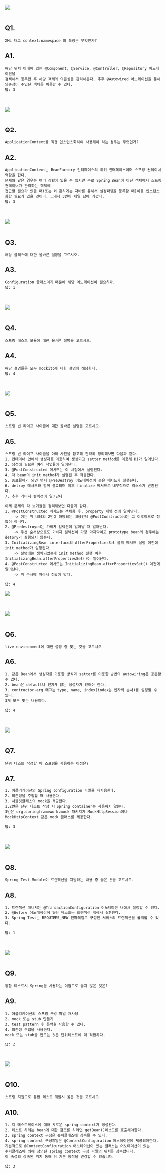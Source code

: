 <img src="problem/1.png" /><br><br>

## Q1. 
    XML 태그 context:namespace 의 특징은 무엇인가?

## A1. 
    해당 위치 아래에 있는 @Component, @Service, @Controller, @Repository 어노테이션을
    검색해서 등록한 후 해당 객체의 의존성을 관리해준다. 추후 @Autowired 어노테이션을 통해
    의존성이 주입된 객체를 이용할 수 있다.
    답: 3

<br><br>
<img src="problem/2.png" /><br><br>

## Q2.
    ApplicationContext를 직접 인스턴스화하여 사용해야 하는 경우는 무엇인가?

## A2.
    ApplicationContext는 BeanFactory 인터페이스의 하위 인터페이스이며 스프링 컨테이너 역할을 한다.
    문제와 같은 경우는 여러 상황이 있을 수 있지만 주로 Spring Bean이 아닌 객체에서 스프링 컨테이너가 관리하는 객체에
    접근할 필요가 있을 때(또는 더 흔하게는 자바를 통해서 설정파일을 등록할 때)이를 인스턴스화할 필요가 있을 것이다. 그래서 3번이 제일 답에 가깝다.
    답: 3
    

<br><br>
<img src="problem/3.png" /><br><br>

## Q3.
    해당 클래스에 대한 올바른 설명을 고르시오.
## A3.
    Configuration 클래스이기 때문에 해당 어노테이션이 필요하다.
    답: 1

<br><br>
<img src="problem/4.png" /> <br><br>

## Q4.
    스프링 테스트 모듈에 대한 올바른 설명을 고르시오.
## A4.
    해당 설명들은 모두 mockito에 대한 설명에 해당한다.
    답: 4

<br><br>
<img src="problem/5.png" /><br><br>

## Q5.
    스프링 빈 라이프 사이클에 대한 올바른 설명을 고르시오.

## A5. 
    스프링 빈 라이프 사이클을 아래 사진을 참고해 간략히 정리해보면 다음과 같다.
    1. 컨테이너 안에서 생성자를 이용하여 생성되고 setter method를 이용해 DI가 일어난다.
    2. 생성에 필요한 여러 작업들이 일어난다.
    3. @PostConstructed 메서드는 이 시점에서 실행된다.
    4. 각 bean의 init method가 실행된 후 작동한다.
    5. 종료될때가 되면 먼저 @PreDestroy 어노테이션이 붙은 메서드가 실행된다.
    6. detroy 메서드와 함께 종료되며 이후 finalize 메서드로 내부적으로 리소스가 반환된다.
    7. 추후 가비지 컬렉션이 일어난다

    이제 문제의 각 보기들을 정리해보면 다음과 같다.
    1. @PostConstructed 메서드는 객체화 후, property 세팅 전에 일어난다.
        -> 이는 위 내용의 2번에 해당되는 내용인데 @PostConstructed는 그 이후이므로 정답이 아니다.
    2. @Predestroyed는 가비지 컬렉션이 일어날 때 일어난다.
        -> 우선 순서상으로도 가비지 컬렉션이 가장 마지막이고 prototype bean의 경우에는 detory가 실행되지 않는다.
    3. InitializingBean interface의 AfterPropertiesSet 콜백 메서드 실행 이전에 init method가 실행된다.
        -> 설명에는 생략되었는데 init method 실행 이후 InitializingBean.afterPropertiesSet()이 일어난다.
    4. @PostConstructed 메서드는 InitializingBean.afterPropertiesSet() 이전에 일어난다.
        -> 위 순서에 따라서 정답이 맞다.

    답: 4
<img src="assets/Bean-Life-Cycle-Process-flow3.png">
    

<br><br>
<img src="problem/6.png" /><br><br>

## Q6.
    live environment에 대한 설명 중 맞는 것을 고르시오
    
## A6.
    1. 같은 Bean에서 생성자를 이용한 방식과 setter를 이용한 방법의 autowiring은 공존할 수 없다.
    2. bean은 default나 인자가 없는 생성자가 있어야 한다.
    3. contructor-arg 태그는 type, name, index(index는 인자의 순서)를 설정할 수 있다.
    3개 모두 맞는 내용이다.

    답: 4
    
    
<br><br>
<img src="problem/7.png" /><br><br>

## Q7.
    단위 테스트 작성할 때 스프링을 사용하는 이점은?
    
## A7.
    1. 어플리케이션의 Spring Configuration 파일을 재사용한다.
    2. 의존성을 주입할 때 사용한다.
    3. 서블릿클래스의 mock을 제공한다.
    1,2번은 단위 테스트 작성 시 Spring container는 사용하지 않는다.
    3번은 org.springframework.mock 패키지가 MockHttpSession이나 MockHttpContext 같은 mock 클래스를 제공한다.

    답: 3
<br><br>
<img src="problem/8.png" /><br><br>

## Q8.
    Spring Test Module이 트랜잭션을 지원하는 내용 중 옳은 것을 고르시오.
## A8.
    1. 트랜잭션 매니저는 @TransactionConfiguration 어노테이션 내에서 설정할 수 있다.
    2. @Before 어노테이션이 달린 메소드는 트랜잭션 밖에서 실행된다.
    3. Spring Test는 REQUIRES_NEW 전파레벨로 구성된 서비스의 트랜잭션을 롤백할 수 있다.
    
    답: 1
<br><br>
<img src="problem/9.png" /><br><br>

## Q9.
    통합 테스트시 Spring을 사용하는 이점으로 옳지 않은 것은?
## A9.
    1. 어플리케이션의 스프링 구성 파일 재사용
    2. mock 또는 stub 만들기
    3. test pattern 후 롤백을 사용할 수 있다.
    4. 의존성 주입을 사용한다.
    mock 또는 stub을 만드는 것은 단위테스트에 더 적합하다.

    답: 2
<br><br>
<img src="problem/10.png" /><br><br>

## Q10.
    스프링 지원으로 통합 테스트 개발시 옳은 것을 고르시오.
## A10.
    1. 각 테스트케이스에 대해 새로운 spring context가 생성된다.
    2. 테스트 하려는 bean에 대한 참조를 하려면 getBean()메소드를 호출해야한다.
    3. spring context 구성은 슈퍼클래스에 상속될 수 있다.
    4. spring context 구성파일은 @ContextConfiguration 어노테이션에 제공되야한다.
    기본적으로 @ContextConfiguration 어노테이션이 있는 클래스는 어노테이션이 있는 
    수퍼클래스에 의해 정의된 spring context 구성 파일의 위치를 상속합니다. 
    이 속성의 상속된 위치 통해 이 기본 동작을 변경할 수 있습니다.

    답: 3


